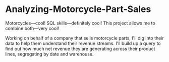 # Analyzing-Motorcycle-Part-Sales
Motorcycles—cool! SQL skills—definitely cool! This project allows me to combine both—very cool!

Working on behalf of a company that sells motorcycle parts, I'll dig into their data to help them understand their revenue streams. I'll build up a query to find out how much net revenue they are generating across their product lines, segregating by date and warehouse.
